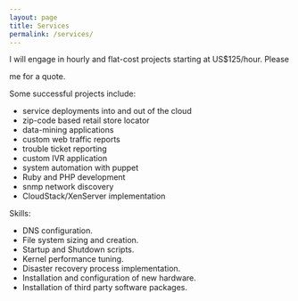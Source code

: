 ```yaml
---
layout: page
title: Services 
permalink: /services/
---
```


I will engage in hourly and flat-cost projects starting at US$125/hour. Please 
<script type="text/javascript">
                  /* <![CDATA[ */
                  hivelogic_enkoder();
                  /* ]]> */
</script> me for a quote.

Some successful projects include: 

* service deployments into and out of the cloud
* zip-code based retail store locator
* data-mining applications 
* custom web traffic reports
* trouble ticket reporting
* custom IVR application 
* system automation with puppet
* Ruby and PHP development
* snmp network discovery
* CloudStack/XenServer implementation

Skills: 

* DNS configuration.
* File system sizing and creation.
* Startup and Shutdown scripts.
* Kernel performance tuning.
* Disaster recovery process implementation.
* Installation and configuration of new hardware.
* Installation of third party software packages.
